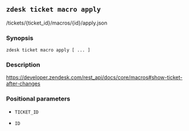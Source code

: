 ## `zdesk ticket macro apply`

/tickets/{ticket_id}/macros/{id}/apply.json

### Synopsis

    zdesk ticket macro apply [ ... ]

### Description

https://developer.zendesk.com/rest_api/docs/core/macros#show-ticket-after-changes

### Positional parameters

* `TICKET_ID`

* `ID`


